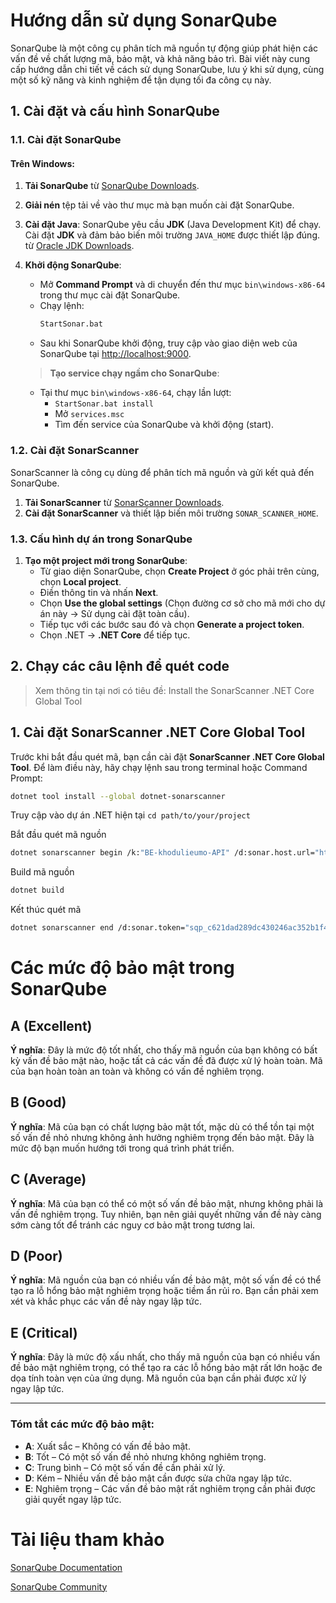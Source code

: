 # Hướng dẫn sử dụng SonarQube

SonarQube là một công cụ phân tích mã nguồn tự động giúp phát hiện các vấn đề về chất lượng mã, bảo mật, và khả năng bảo trì. Bài viết này cung cấp hướng dẫn chi tiết về cách sử dụng SonarQube, lưu ý khi sử dụng, cùng một số kỹ năng và kinh nghiệm để tận dụng tối đa công cụ này.

## 1. Cài đặt và cấu hình SonarQube

### 1.1. Cài đặt SonarQube

#### Trên Windows:

1. **Tải SonarQube** từ [SonarQube Downloads](https://www.sonarqube.org/downloads/).
2. **Giải nén** tệp tải về vào thư mục mà bạn muốn cài đặt SonarQube.
3. **Cài đặt Java**: SonarQube yêu cầu **JDK** (Java Development Kit) để chạy. Cài đặt **JDK** và đảm bảo biến môi trường `JAVA_HOME` được thiết lập đúng.
   từ [Oracle JDK Downloads](https://www.oracle.com/java/technologies/javase/jdk17-archive-downloads.html).
4. **Khởi động SonarQube**:

   - Mở **Command Prompt** và di chuyển đến thư mục `bin\windows-x86-64` trong thư mục cài đặt SonarQube.
   - Chạy lệnh:
     ```sh
     StartSonar.bat
     ```
   - Sau khi SonarQube khởi động, truy cập vào giao diện web của SonarQube tại [http://localhost:9000](http://localhost:9000).

   > **Tạo service chạy ngầm cho SonarQube**:

   - Tại thư mục `bin\windows-x86-64`, chạy lần lượt:
     - `StartSonar.bat install`
     - Mở `services.msc`
     - Tìm đến service của SonarQube và khởi động (start).

### 1.2. Cài đặt SonarScanner

SonarScanner là công cụ dùng để phân tích mã nguồn và gửi kết quả đến SonarQube.

1. **Tải SonarScanner** từ [SonarScanner Downloads](https://docs.sonarqube.org/latest/analysis/scan/sonarscanner/).
2. **Cài đặt SonarScanner** và thiết lập biến môi trường `SONAR_SCANNER_HOME`.

### 1.3. Cấu hình dự án trong SonarQube

1. **Tạo một project mới trong SonarQube**:
   - Từ giao diện SonarQube, chọn **Create Project** ở góc phải trên cùng, chọn **Local project**.
   - Điền thông tin và nhấn **Next**.
   - Chọn **Use the global settings** (Chọn đường cơ sở cho mã mới cho dự án này -> Sử dụng cài đặt toàn cầu).
   - Tiếp tục với các bước sau đó và chọn **Generate a project token**.
   - Chọn .NET -> **.NET Core** để tiếp tục.

## 2. Chạy các câu lệnh để quét code

> Xem thông tin tại nơi có tiêu đề: Install the SonarScanner .NET Core Global Tool

## 1. Cài đặt SonarScanner .NET Core Global Tool

Trước khi bắt đầu quét mã, bạn cần cài đặt **SonarScanner .NET Core Global Tool**. Để làm điều này, hãy chạy lệnh sau trong terminal hoặc Command Prompt:

```bash
dotnet tool install --global dotnet-sonarscanner
```

Truy cập vào dự án .NET hiện tại `cd path/to/your/project`

Bắt đầu quét mã nguồn

```bash
dotnet sonarscanner begin /k:"BE-khodulieumo-API" /d:sonar.host.url="http://localhost:9000"  /d:sonar.token="sqp_c621dad289dc430246ac352b1f42ac56210acdd6"
```

Build mã nguồn

```bash
dotnet build
```

Kết thúc quét mã

```bash
dotnet sonarscanner end /d:sonar.token="sqp_c621dad289dc430246ac352b1f42ac56210acdd6"
```

# Các mức độ bảo mật trong SonarQube

## A (Excellent)

**Ý nghĩa**: Đây là mức độ tốt nhất, cho thấy mã nguồn của bạn không có bất kỳ vấn đề bảo mật nào, hoặc tất cả các vấn đề đã được xử lý hoàn toàn. Mã của bạn hoàn toàn an toàn và không có vấn đề nghiêm trọng.

## B (Good)

**Ý nghĩa**: Mã của bạn có chất lượng bảo mật tốt, mặc dù có thể tồn tại một số vấn đề nhỏ nhưng không ảnh hưởng nghiêm trọng đến bảo mật. Đây là mức độ bạn muốn hướng tới trong quá trình phát triển.

## C (Average)

**Ý nghĩa**: Mã của bạn có thể có một số vấn đề bảo mật, nhưng không phải là vấn đề nghiêm trọng. Tuy nhiên, bạn nên giải quyết những vấn đề này càng sớm càng tốt để tránh các nguy cơ bảo mật trong tương lai.

## D (Poor)

**Ý nghĩa**: Mã nguồn của bạn có nhiều vấn đề bảo mật, một số vấn đề có thể tạo ra lỗ hổng bảo mật nghiêm trọng hoặc tiềm ẩn rủi ro. Bạn cần phải xem xét và khắc phục các vấn đề này ngay lập tức.

## E (Critical)

**Ý nghĩa**: Đây là mức độ xấu nhất, cho thấy mã nguồn của bạn có nhiều vấn đề bảo mật nghiêm trọng, có thể tạo ra các lỗ hổng bảo mật rất lớn hoặc đe dọa tính toàn vẹn của ứng dụng. Mã nguồn của bạn cần phải được xử lý ngay lập tức.

---

### Tóm tắt các mức độ bảo mật:

- **A**: Xuất sắc – Không có vấn đề bảo mật.
- **B**: Tốt – Có một số vấn đề nhỏ nhưng không nghiêm trọng.
- **C**: Trung bình – Có một số vấn đề cần phải xử lý.
- **D**: Kém – Nhiều vấn đề bảo mật cần được sửa chữa ngay lập tức.
- **E**: Nghiêm trọng – Các vấn đề bảo mật rất nghiêm trọng cần phải được giải quyết ngay lập tức.

# Tài liệu tham khảo

[SonarQube Documentation](https://docs.sonarsource.com/sonarqube-server/latest/)

[SonarQube Community](https://community.sonarsource.com/)
